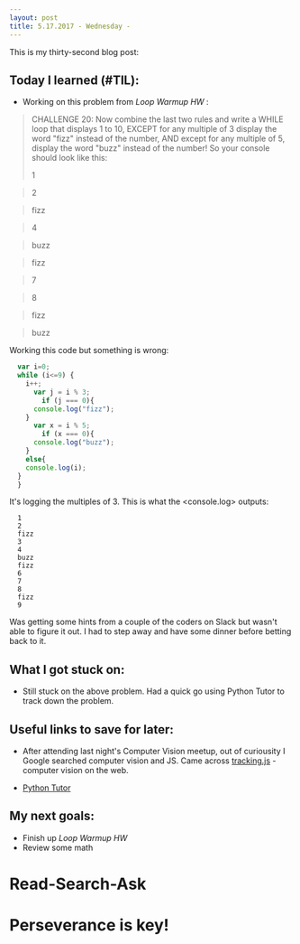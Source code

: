 ```yaml
---
layout: post
title: 5.17.2017 - Wednesday - 
---
```


This is my thirty-second blog post: 


## Today I learned (#TIL):   

- Working on this problem from _Loop Warmup HW_ :

>CHALLENGE 20:
>Now combine the last two rules and write a WHILE loop that displays 1 to 10,
>EXCEPT for any multiple of 3 display the word "fizz" instead of the number,
>AND except for any multiple of 5, display the word "buzz" instead of the number!
>So your console should look like this:
>
>1 

>2

>fizz

>4

>buzz

>fizz

>7 

>8

>fizz

>buzz

Working this code but something is wrong:

```javascript
  var i=0;
  while (i<=9) {
    i++;
      var j = i % 3; 
        if (j === 0){
      console.log("fizz");
    } 
      var x = i % 5; 
        if (x === 0){
      console.log("buzz");
    }
    else{
    console.log(i);
  }
  }
```

It's logging the multiples of 3.  This is what the <console.log> outputs:

``` 
  1
  2
  fizz
  3
  4
  buzz
  fizz
  6
  7
  8
  fizz
  9
```
Was getting some hints from a couple of the coders on Slack but wasn't able to figure it out.  I had to step away and have some dinner before betting back to it. 



## What I got stuck on:

- Still stuck on the above problem.  Had a quick go using Python Tutor to track down the problem.  


## Useful links to save for later:

- After attending last night's Computer Vision meetup, out of curiousity I Google searched computer vision and JS. Came across [tracking.js](https://trackingjs.com/) - computer vision on the web.  

- [Python Tutor](http://www.pythontutor.com/)

## My next goals:

- Finish up _Loop Warmup HW_
- Review some math

# Read-Search-Ask

# Perseverance is key!







